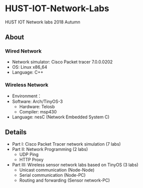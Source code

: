 # HUST-IOT-Network-Labs

HUST IOT Network labs 2018 Autumn

## About

### Wired Network

* Network simulator: Cisco Packet tracer 7.0.0.0202
* OS: Linux x86_64
* Language: C++

### Wireless Network

* Environment：
* Software: Arch/TinyOS-3
  * Hardware: Telosb
  * Compiler: msp430
* Language: nesC (Network Embedded System C)

## Details

* Part I: Cisco Packet Tracer network simulation (7 labs)
* Part II: Network Programming (2 labs)
  * UDP Ping
  * HTTP Proxy
* Part III: Wireless sensor network labs based on TinyOS (3 labs)
  * Unicast communication (Node-Node)
  * Serial communication (Node-PC)
  * Routing and forwarding (Sensor network-PC)
